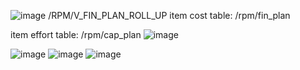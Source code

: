 ![image](https://github.com/user-attachments/assets/58d6536f-d853-4f73-aab5-0277ae711001)
/RPM/V_FIN_PLAN_ROLL_UP
item cost table: /rpm/fin_plan

item effort table: /rpm/cap_plan
![image](https://github.com/user-attachments/assets/80636e18-ddcf-4858-a9d4-e882526482b0)


![image](https://github.com/user-attachments/assets/a5a4574c-72f4-4349-bbd3-225dfd16416e)
![image](https://github.com/user-attachments/assets/08e95776-0bc5-4832-89bb-ad76c749c17f)  ![image](https://github.com/user-attachments/assets/91379a84-943a-44b5-9812-9324a87be32d)

